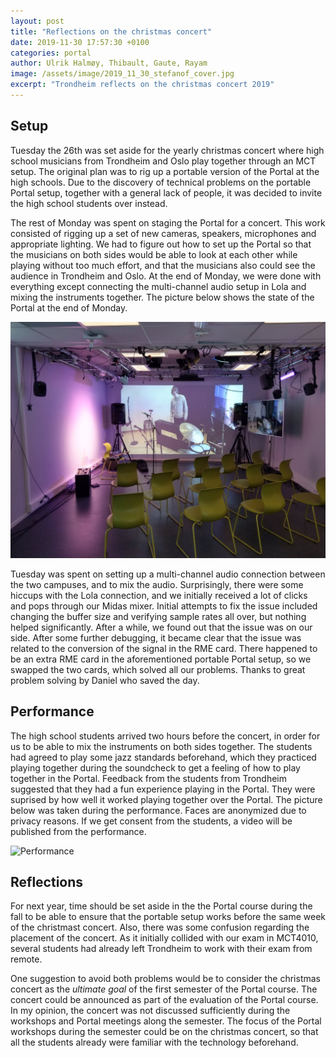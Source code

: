 ```yaml
---
layout: post
title: "Reflections on the christmas concert"
date: 2019-11-30 17:57:30 +0100
categories: portal
author: Ulrik Halmøy, Thibault, Gaute, Rayam
image: /assets/image/2019_11_30_stefanof_cover.jpg
excerpt: "Trondheim reflects on the christmas concert 2019"
---
```


## Setup

Tuesday the 26th was set aside for the yearly christmas concert where high school musicians from Trondheim and Oslo play together through an MCT setup. The original plan was to rig up a portable version of the Portal at the high schools. Due to the discovery of technical problems on the portable Portal setup, together with a general lack of people, it was decided to invite the high school students over instead.

The rest of Monday was spent on staging the Portal for a concert. This work consisted of rigging up a set of new cameras, speakers, microphones and appropriate lighting. We had to figure out how to set up the Portal so that the musicians on both sides would be able to look at each other while playing without too much effort, and that the musicians also could see the audience in Trondheim and Oslo. At the end of Monday, we were done with everything except connecting the multi-channel audio setup in Lola and mixing the instruments together. The picture below shows the state of the Portal at the end of Monday.

![The state of the Portal after Monday's rigging session](/assets/image/2019_11_30_stefanof_portal_monday.jpg)

Tuesday was spent on setting up a multi-channel audio connection between the two campuses, and to mix the audio. Surprisingly, there were some hiccups with the Lola connection, and we initially received a lot of clicks and pops through our Midas mixer. Initial attempts to fix the issue included changing the buffer size and verifying sample rates all over, but nothing helped significantly. After a while, we found out that the issue was on our side. After some further debugging, it became clear that the issue was related to the conversion of the signal in the RME card. There happened to be an extra RME card in the aforementioned portable Portal setup, so we swapped the two cards, which solved all our problems. Thanks to great problem solving by Daniel who saved the day.


## Performance

The high school students arrived two hours before the concert, in order for us to be able to mix the instruments on both sides together. The students had agreed to play some jazz standards beforehand, which they practiced playing together during the soundcheck to get a feeling of how to play together in the Portal. Feedback from the students from Trondheim suggested that they had a fun experience playing in the Portal. They were suprised by how well it worked playing together over the Portal. The picture below was taken during the performance. Faces are anonymized due to privacy reasons. If we get consent from the students, a video will be published from the performance.

![Performance](/assets/image/christmas19/cover.jpg)


## Reflections

For next year, time should be set aside in the the Portal course during the fall to be able to ensure that the portable setup works before the same week of the christmast concert. Also, there was some confusion regarding the placement of the concert. As it initially collided with our exam in MCT4010, several students had already left Trondheim to work with their exam from remote.

One suggestion to avoid both problems would be to consider the christmas concert as the *ultimate goal* of the first semester of the Portal course. The concert could be announced as part of the evaluation of the Portal course. In my opinion, the concert was not discussed sufficiently during the workshops and Portal meetings along the semester. The focus of the Portal workshops during the semester could be on the christmas concert, so that all the students already were familiar with the technology beforehand.
